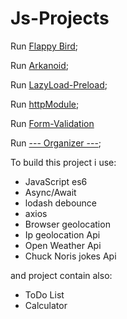 # Js-Projects

Run [Flappy Bird](https://lukreaver.github.io/Js-Projects/FlappyBird-JS-/index.html);

Run [Arkanoid](https://lukreaver.github.io/Js-Projects/Arkanoid-Js/index.html);

Run [LazyLoad-Preload](https://lukreaver.github.io/Js-Projects/LazyLoad-Preload-Promise/index.html);

Run [httpModule](https://lukreaver.github.io/Js-Projects/httpModuleAsync/index.html);

Run [Form-Validation](https://lukreaver.github.io/Js-Projects/SurveyForm-ValidationModule/index.html)

Run [--- Organizer ---](https://lukreaver.github.io/Js-Projects/Organizer-v.2.1/dist/index.html);

To build this project i use:
- JavaScript es6
- Async/Await
- lodash debounce
- axios
- Browser geolocation
- Ip geolocation Api
- Open Weather Api
- Chuck Noris jokes Api

and project contain also:
- ToDo List
- Calculator
